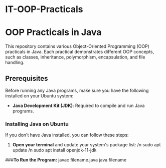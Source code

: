 # IT-OOP-Practicals
# OOP Practicals in Java

This repository contains various Object-Oriented Programming (OOP) practicals in Java. Each practical demonstrates different OOP concepts, such as classes, inheritance, polymorphism, encapsulation, and file handling.

## Prerequisites

Before running any Java programs, make sure you have the following installed on your Ubuntu system:

- **Java Development Kit (JDK)**: Required to compile and run Java programs.

### Installing Java on Ubuntu

If you don't have Java installed, you can follow these steps:

1. **Open your terminal** and update your system's package list:
   /n sudo apt update
   /n sudo apt install openjdk-11-jdk

###**To Run the Program:**
   javac filename.java
   java filename

   
